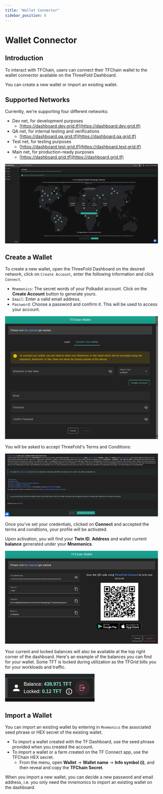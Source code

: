 ```yaml
---
title: "Wallet Connector"
sidebar_position: 6
---
```


<h1> Wallet Connector </h1>

## Introduction

To interact with TFChain, users can connect their TFChain wallet to the wallet connector available on the ThreeFold Dashboard.

You can create a new wallet or import an existing wallet.

## Supported Networks

Currently, we're supporting four different networks:

- Dev net, for development purposes
  - [https://dashboard.dev.grid.tf](https://dashboard.dev.grid.tf)
- QA net, for internal testing and verifications
  - [https://dashboard.qa.grid.tf](https://dashboard.qa.grid.tf)
- Test net, for testing purposes
  - [https://dashboard.test.grid.tf](https://dashboard.test.grid.tf)
- Main net, for production-ready purposes
  - [https://dashboard.grid.tf](https://dashboard.grid.tf)

![](./img/profile_manager1.png)

## Create a Wallet

To create a new wallet, open the ThreeFold Dashboard on the desired network, click on `Create Account`, enter the following information and click `Connect`.

- `Mnemonics`: The secret words of your Polkadot account. Click on the **Create Account** button to generate yours.
- `Email`: Enter a valid email address.
- `Password`: Choose a password and confirm it. This will be used to access your account.

![](./img/dashboard_walletconnector_window.png)

You will be asked to accept ThreeFold's Terms and Conditions:

![](./img/dashboard_terms_conditions.png)

Once you've set your credentials, clicked on **Connect** and accepted the terms and conditions, your profile will be activated. 

Upon activation, you will find your **Twin ID**, **Address** and wallet current **balance** generated under your **Mnemonics**. 

![](./img/dashboard_walletconnector_info.png)

Your current and locked balances will also be available at the top right corner of the dashboard. Here's an example of the balances you can find for your wallet. Some TFT is locked during utilization as the TFGrid bills you for your workloads and traffic.

![](./img/dashboard_balances.png)

## Import a Wallet

You can import an existing wallet by entering in `Mnemonics` the associated seed phrase or HEX secret of the existing wallet.

- To import a wallet created with the TF Dashboard, use the seed phrase provided when you created the account.
- To import a wallet or a farm created on the TF Connect app, use the TFChain HEX secret.
  - From the menu, open **Wallet** -> **Wallet name** -> **Info symbol (i)**, and then reveal and copy the **TFChain Secret**.

When you import a new wallet, you can decide a new password and email address, i.e. you only need the mnemonics to import an existing wallet on the dashboard.